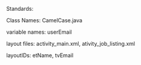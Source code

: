 Standards:

Class Names: CamelCase.java

variable names: userEmail

layout files: activity_main.xml, ativity_job_listing.xml

layoutIDs: etName, tvEmail
